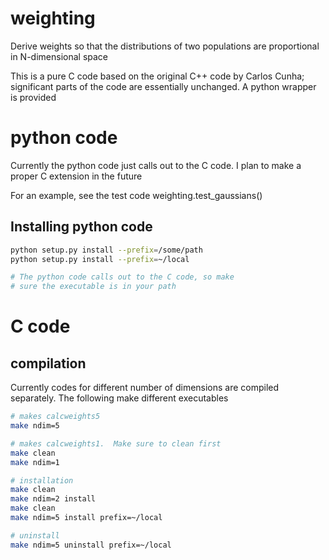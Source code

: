 # weighting
Derive weights so that the distributions of two populations are proportional in N-dimensional space

This is a pure C code based on the original C++ code by Carlos Cunha;
significant parts of the code are essentially unchanged.  A python wrapper is
provided

# python code

Currently the python code just calls out to the C code.  I plan to make a proper
C extension in the future

For an example, see the test code weighting.test_gaussians()

## Installing python code
```bash
python setup.py install --prefix=/some/path
python setup.py install --prefix=~/local

# The python code calls out to the C code, so make
# sure the executable is in your path
```

# C code

## compilation

Currently codes for different number of dimensions are compiled separately. The following
make different executables 

```bash
# makes calcweights5
make ndim=5

# makes calcweights1.  Make sure to clean first
make clean
make ndim=1

# installation
make clean
make ndim=2 install
make clean
make ndim=5 install prefix=~/local

# uninstall
make ndim=5 uninstall prefix=~/local
```
